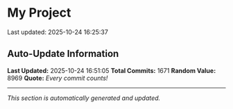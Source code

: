 # My Project


Last updated: 2025-10-24 16:25:37














































































































































































































































































































































































































































































































































































































































































































































































































































































































































































































































































































































































































































































































































































































































































































































































































































































































































































































































































































































































































































































































































## Auto-Update Information

**Last Updated:** 2025-10-24 16:51:05
**Total Commits:** 1671
**Random Value:** 8969
**Quote:** _Every commit counts!_

---
_This section is automatically generated and updated._